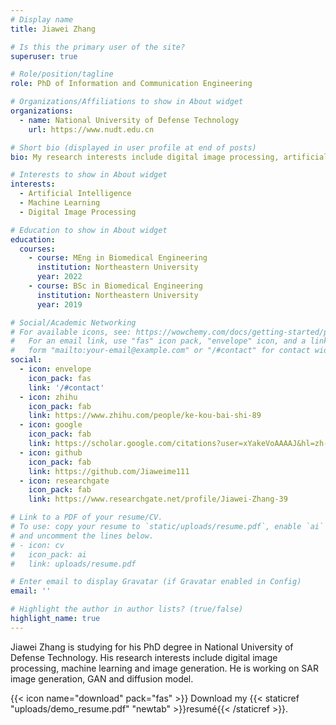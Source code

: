 ```yaml
---
# Display name
title: Jiawei Zhang

# Is this the primary user of the site?
superuser: true

# Role/position/tagline
role: PhD of Information and Communication Engineering

# Organizations/Affiliations to show in About widget
organizations:
  - name: National University of Defense Technology
    url: https://www.nudt.edu.cn

# Short bio (displayed in user profile at end of posts)
bio: My research interests include digital image processing, artificial intelligence and SAR image generation.

# Interests to show in About widget
interests:
  - Artificial Intelligence
  - Machine Learning
  - Digital Image Processing

# Education to show in About widget
education:
  courses:
    - course: MEng in Biomedical Engineering
      institution: Northeastern University
      year: 2022
    - course: BSc in Biomedical Engineering
      institution: Northeastern University
      year: 2019

# Social/Academic Networking
# For available icons, see: https://wowchemy.com/docs/getting-started/page-builder/#icons
#   For an email link, use "fas" icon pack, "envelope" icon, and a link in the
#   form "mailto:your-email@example.com" or "/#contact" for contact widget.
social:
  - icon: envelope
    icon_pack: fas
    link: '/#contact'
  - icon: zhihu
    icon_pack: fab
    link: https://www.zhihu.com/people/ke-kou-bai-shi-89
  - icon: google 
    icon_pack: fab
    link: https://scholar.google.com/citations?user=xYakeVoAAAAJ&hl=zh-CN
  - icon: github
    icon_pack: fab
    link: https://github.com/Jiaweime111
  - icon: researchgate
    icon_pack: fab
    link: https://www.researchgate.net/profile/Jiawei-Zhang-39

# Link to a PDF of your resume/CV.
# To use: copy your resume to `static/uploads/resume.pdf`, enable `ai` icons in `params.toml`,
# and uncomment the lines below.
# - icon: cv
#   icon_pack: ai
#   link: uploads/resume.pdf

# Enter email to display Gravatar (if Gravatar enabled in Config)
email: ''

# Highlight the author in author lists? (true/false)
highlight_name: true
---
```


Jiawei Zhang is studying for his PhD degree in National University of Defense Technology. His research interests include digital image processing, machine learning and image generation. He is working on SAR image generation, GAN and diffusion model.

{{< icon name="download" pack="fas" >}} Download my {{< staticref "uploads/demo_resume.pdf" "newtab" >}}resumé{{< /staticref >}}.
